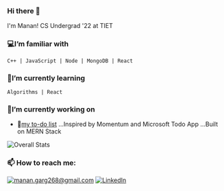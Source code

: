 ### Hi there 👋

I'm Manan!
CS Undergrad '22 at TIET

### 💻I’m familiar with

    C++ | JavaScript | Node | MongoDB | React

### 🌱I’m currently learning
    Algorithms | React

### 🔭I’m currently working on

- 📝[my to-do list](http://merntodo12.herokuapp.com)
...Inspired by Momentum and Microsoft Todo App
...Built on MERN Stack

![Overall Stats](https://github-readme-stats.vercel.app/api?username=manan-g&count_private=true&show_icons=true&hide=contribs)

<!-- ![Top Langs](https://github-readme-stats.vercel.app/api/top-langs/?username=manan-g&layout=compact) -->

### 📫 How to reach me:

<a href="mailto:manan.garg268@gmail.com">![manan.garg268@gmail.com](https://img.shields.io/badge/Gmail-D14836?style=for-the-badge&logo=gmail&logoColor=white)</a> <a href="https://www.linkedin.com/in/manangarg268/">![LinkedIn](https://img.shields.io/badge/LinkedIn-0077B5?style=for-the-badge&logo=linkedin&logoColor=white)</a>

<!--
Here are some ideas to get you started:

- 🔭 I’m currently working on ...
- 🌱 I’m currently learning ...
- 👯 I’m looking to collaborate on ...
- 🤔 I’m looking for help with ...
- 💬 Ask me about ...
- 📫 How to reach me: ...
- 😄 Pronouns: ...
- ⚡ Fun fact: ...
-->

